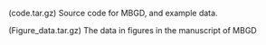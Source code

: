 (code.tar.gz)
Source code for MBGD, and example data.

(Figure_data.tar.gz)
The data in figures in the manuscript of MBGD
